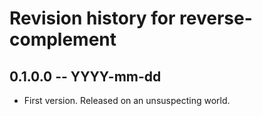 # Revision history for reverse-complement

## 0.1.0.0 -- YYYY-mm-dd

* First version. Released on an unsuspecting world.
